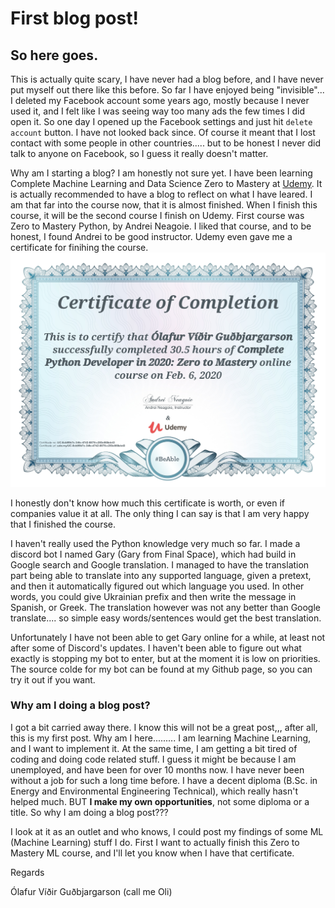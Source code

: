 # First blog post!

## So here goes.

This is actually quite scary, I have never had a blog before, and I have never put myself out there like this before. So far I have enjoyed being "invisible"... 
I deleted my Facebook account some years ago, mostly because I never used it, and I felt like I was seeing way too many ads the few times I did open it. So one day 
I opened up the Facebook settings and just hit `delete account` button. I have not looked back since. 
Of course it meant that I lost contact with some people in other countries..... but to be honest I never did talk to anyone on Facebook, so I guess it really doesn't
matter.

Why am I starting a blog? 
I am honestly not sure yet. I have been learning Complete Machine Learning and Data Science Zero to Mastery at [Udemy](https://www.udemy.com). It is actually 
recommended to have a blog to reflect on what I have leared. I am that far into the course now, that it is almost finished. When I finish this course, it will be the
second course I finish on Udemy. First course was Zero to Mastery Python, by Andrei Neagoie. I liked that course, and to be honest, I found Andrei to be good 
instructor. Udemy even gave me a certificate for finihing the course.
![Certificate](images/Python_Certificate.jpg)

I honestly don't know how much this certificate is worth, or even if companies value it at all. The only thing I can say is that I am very happy that I finished the 
course. 

I haven't really used the Python knowledge very much so far. I made a discord bot I named Gary (Gary from Final Space), which had build in Google search and Google 
translation. I managed to have the translation part being able to translate into any supported language, given a pretext, and then it automatically figured out which
language you used. In other words, you could give Ukrainian prefix and then write the message in Spanish, or Greek. The translation however was not any better than 
Google translate.... so simple easy words/sentences would get the best translation. 

Unfortunately I have not been able to get Gary online for a while, at least not after some of Discord's updates. I haven't been able to figure out what exactly is 
stopping my bot to enter, but at the moment it is low on priorities. The source colde for my bot can be found at my Github page, so you can try it out if you want. 

### Why am I doing a blog post? 
I got a bit carried away there. I know this will not be a great post,,, after all, this is my first post. Why am I here......... 
I am learning Machine Learning, and I want to implement it. At the same time, I am getting a bit tired of coding and doing code related stuff. I guess it might be
because I am unemployed, and have been for over 10 months now. I have never been without a job for such a long time before. I have a decent diploma (B.Sc. in Energy 
and Environmental Engineering Technical), which really hasn't helped much. BUT **I make my own opportunities**, not some diploma or a title. So why I am doing a 
blog post??? 

I look at it as an outlet and who knows, I could post my findings of some ML (Machine Learning) stuff I do. First I want to actually finish this Zero to Mastery ML 
course, and I'll let you know when I have that certificate. 

Regards

Ólafur Víðir Guðbjargarson (call me Oli)
